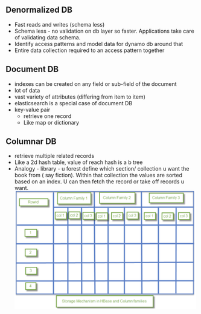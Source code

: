 ## Denormalized DB
- Fast reads and writes (schema less)
- Schema less - no validation on db layer so faster. Applications take care of validating data schema.
- Identify access patterns and model data for dynamo db around that
- Entire data collection required to an access pattern together

## Document DB
- indexes can be created on any field or sub-field of the document
- lot of data
- vast variety of attributes (differing from item to item)
- elasticsearch is a special case of document DB
- key-value pair
  - retrieve one record
  - Like map or dictionary


## Columnar DB
- retrieve multiple related records
- Like a 2d hash table, value of reach hash is a b tree
- Analogy - library - u forest define which section/ collection u want the book from ( say fiction). Within that collection the values are sorted based on an index. U can then fetch the record or take off records u want.
![Columnar DB](images/columnarDB.png)
